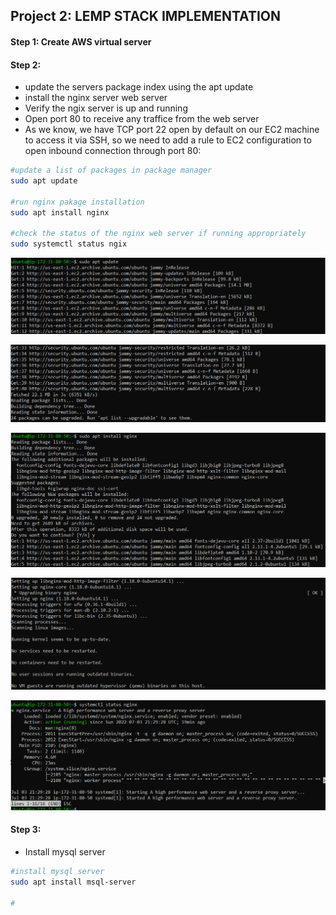 ## Project 2: LEMP STACK IMPLEMENTATION

#### Step 1: Create AWS virtual server 

#### Step 2: 
- update the servers package index using the apt update 
- install the nginx server web server 
- Verify the ngix server is up and running
- Open port 80 to receive any traffice from the web server
- As we know, we have TCP port 22 open by default on our EC2 machine to access it via SSH, so we need to add a rule to EC2 configuration to open inbound connection through port 80:

```bash
#update a list of packages in package manager
sudo apt update

#run nginx pakage installation
sudo apt install nginx

#check the status of the nginx web server if running appropriately
sudo systemctl status ngix

```

<!-- Images -->

![.](images/img_1.png)

![.](images/img_2.png)

![.](images/img_3.png)

![.](images/img_4.png)

![.](images/img_5.png)

#### Step 3: 
- Install mysql server 


```bash
#install mysql server
sudo apt install msql-server

#

```
